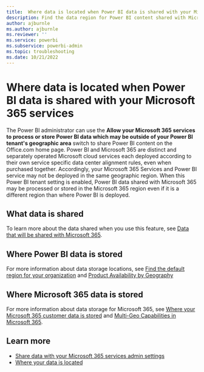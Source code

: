 ```yaml
---
title:  Where data is located when Power BI data is shared with your Microsoft 365 services
description: Find the data region for Power BI content shared with Microsoft 365 and learn how that location is selected.
author: ajburnle
ms.author: ajburnle
ms.reviewer: ''
ms.service: powerbi
ms.subservice: powerbi-admin
ms.topic: troubleshooting
ms.date: 10/21/2022
---
```


# Where data is located when Power BI data is shared with your Microsoft 365 services

The Power BI administrator can use the **Allow your Microsoft 365 services to process or store Power BI data which may be outside of your Power BI tenant's geographic area** switch to share Power BI content on the Office.com home page. Power BI and Microsoft 365 are distinct and separately operated Microsoft cloud services each deployed according to their own service specific data center alignment rules, even when purchased together. Accordingly, your Microsoft 365 Services and Power BI service may not be deployed in the same geographic region. When this Power BI tenant setting is enabled, Power BI data shared with Microsoft 365 may be processed or stored in the Microsoft 365 region even if it is a different region than where Power BI is deployed.

## What data is shared

To learn more about the data shared when you use this feature, see [Data that will be shared with Microsoft 365](./admin-share-power-bi-metadata-microsoft-365-services.md#data-that-will-be-shared-with-microsoft-365).

## Where Power BI data is stored

For more information about data storage locations, see [Find the default region for your organization](./service-admin-where-is-my-tenant-located.md) and [Product Availability by Geography](https://powerplatform.microsoft.com/availability-reports/)

## Where Microsoft 365 data is stored
For more information about data storage for Microsoft 365, see [Where your Microsoft 365 customer data is stored](/microsoft-365/enterprise/o365-data-locations) and [Multi-Geo Capabilities in Microsoft 365](https://www.microsoft.com/microsoft-365/business/multi-geo-capabilities).

## Learn more
- [Share data with your Microsoft 365 services admin settings](./admin-share-power-bi-metadata-microsoft-365-services.md)
- [Where your data is located](https://www.microsoft.com/trust-center/privacy/data-location?rtc=1)